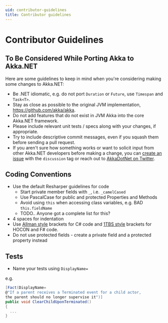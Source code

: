 ```yaml
---
uid: contributor-guidelines
title: Contributor guidelines
---
```

# Contributor Guidelines

## To Be Considered While Porting Akka to Akka.NET

Here are some guidelines to keep in mind when you're considering making some
changes to Akka.NET:

* Be .NET idiomatic, e.g. do not port `Duration` or `Future`, use `Timespan`
  and `Task<T>`.
* Stay as close as possible to the original JVM implementation,
  <https://github.com/akka/akka>.
* Do not add features that do not exist in JVM Akka into the core Akka.NET
  framework.
* Please include relevant unit tests / specs along with your changes, if appropriate.
* Try to include descriptive commit messages, even if you squash them before
  sending a pull request.
* If you aren't sure how something works or want to solicit input from other
  Akka.NET developers before making a change, you can [create an issue](https://github.com/akkadotnet/akka.net/issues/new)
  with the `discussion` tag or reach out to [AkkaDotNet on Twitter](https://twitter.com/AkkaDotNet).

## Coding Conventions

* Use the default Resharper guidelines for code
  * Start private member fields with `_`, i.e. `_camelCased`
  * Use PascalCase for public and protected Properties and Methods
  * Avoid using `this` when accessing class variables, e.g. BAD `this.fieldName`
  * TODO.. Anyone got a complete list for this?
* 4 spaces for indentation
* Use [Allman style](http://en.wikipedia.org/wiki/Indent_style#Allman_style)
  brackets for C# code and [1TBS style](http://en.wikipedia.org/wiki/Indent_style#Variant:_1TBS)
  brackets for HOCON and F# code.
* Do not use protected fields - create a private field and a protected property instead

## Tests

* Name your tests using `DisplayName=`

e.g.

```csharp
[Fact(DisplayName=
@"If a parent receives a Terminated event for a child actor,
the parent should no longer supervise it")]
public void ClearChildUponTerminated()
{
  ...
}
```
